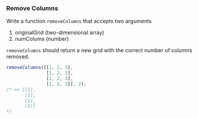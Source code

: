 ### Remove Columns

Write a function `removeColumns` that accepts two arguments
1. originalGrid (two-dimensional array)
2. numColums (number)

`removeColumns` should return a new grid with the correct number of columns removed.

```javascript
removeColumns([[1, 2, 3],
               [1, 2, 3],
               [1, 2, 3],
               [1, 2, 3]], 2);
/* => [[1],
       [1],
       [1],
       [1]]
*/
```
